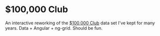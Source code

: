 $100,000 Club
==========

An interactive reworking of the [$100,000 Club](http://itsalljustcomics.com/100000-club/) data set I've kept for many years. Data + Angular + ng-grid. Should be fun. 
